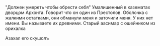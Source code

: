 "Должен умереть чтобы обрести себя"
Умалишенный в казематах дворцом Архонта. 
Говорит что он один из Престолов. 
Оболочка с жалкими остатками, они обманули меня и заточили меня. У них нет имени. Вы называете их древними. 
Старый аасимар с ошейником из орихалка

Азахал его скушолъ